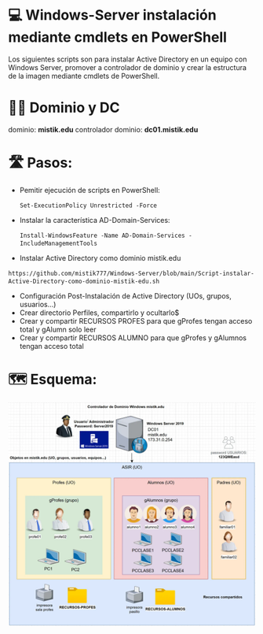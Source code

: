 # 💻 Windows-Server instalación mediante cmdlets en PowerShell

Los siguientes scripts son para instalar Active Directory en un equipo con Windows Server, promover a controlador de dominio y crear la estructura de la imagen mediante cmdlets de PowerShell.

# 👷‍♀️ Dominio y DC

dominio: **mistik.edu**
controlador dominio: **dc01.mistik.edu**

# 🛣️ Pasos:

- Pemitir ejecución de scripts en PowerShell:
  ````
  Set-ExecutionPolicy Unrestricted -Force
  ````
- Instalar la característica AD-Domain-Services:
  ````
  Install-WindowsFeature -Name AD-Domain-Services -IncludeManagementTools
  ````
- Instalar Active Directory como dominio mistik.edu

````
https://github.com/mistik777/Windows-Server/blob/main/Script-instalar-Active-Directory-como-dominio-mistik-edu.sh
````

- Configuración Post-Instalación de Active Directory (UOs, grupos, usuarios…)
- Crear directorio Perfiles, compartirlo y ocultarlo$
- Crear y compartir RECURSOS PROFES para que gProfes tengan acceso total y gAlumn solo leer
- Crear y compartir RECURSOS ALUMNO para que gProfes y gAlumnos tengan acceso total

# 🗺️ Esquema:
<img src="https://raw.githubusercontent.com/mistik777/windows-server/refs/heads/main/estructura-cliente-servidor-windows-server.webp">
